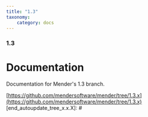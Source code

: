 ```yaml
---
title: "1.3"
taxonomy:
    category: docs
---
```


### 1.3

# Documentation

Documentation for Mender's 1.3 branch.

[start_autoupdate_tree_x.x.X]: #
[https://github.com/mendersoftware/mender/tree/1.3.x](https://github.com/mendersoftware/mender/tree/1.3.x)
[end_autoupdate_tree_x.x.X]: #
